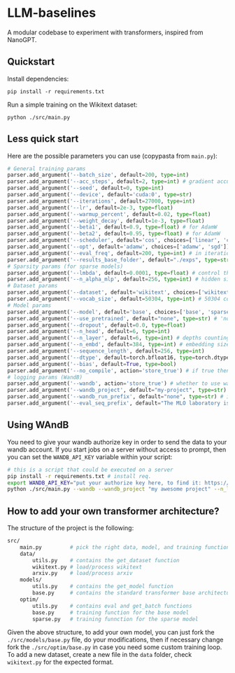 # LLM-baselines

A modular codebase to experiment with transformers, inspired from NanoGPT. 

## Quickstart 

Install dependencies: 

```
pip install -r requirements.txt
```

Run a simple training on the Wikitext dataset:

```
python ./src/main.py
```

## Less quick start

Here are the possible parameters you can use (copypasta from `main.py`):

```python
# General training params
parser.add_argument('--batch_size', default=200, type=int)
parser.add_argument('--acc_steps', default=2, type=int) # gradient accumulation steps
parser.add_argument('--seed', default=0, type=int)
parser.add_argument('--device', default='cuda:0', type=str)
parser.add_argument('--iterations', default=27000, type=int)
parser.add_argument('--lr', default=2e-3, type=float)
parser.add_argument('--warmup_percent', default=0.02, type=float)
parser.add_argument('--weight_decay', default=1e-3, type=float)
parser.add_argument('--beta1', default=0.9, type=float) # for AdamW
parser.add_argument('--beta2', default=0.95, type=float) # for AdamW
parser.add_argument('--scheduler', default='cos', choices=['linear', 'cos', 'none'])
parser.add_argument('--opt', default='adamw', choices=['adamw', 'sgd'])
parser.add_argument('--eval_freq', default=200, type=int) # in iterations
parser.add_argument('--results_base_folder', default="./exps", type=str) # where to save the json results and last iterate
# Sparsity params (for sparse models)
parser.add_argument('--lmbda', default=0.0001, type=float) # control the l1 penalty
parser.add_argument('--n_alpha_mlp', default=256, type=int) # hidden size of the MLP predicting the alphas
# Dataset params
parser.add_argument('--dataset', default='wikitext', choices=['wikitext', 'arxiv'])
parser.add_argument('--vocab_size', default=50304, type=int) # 50304 corresponds to tiktoken gpt2 tokenizer 
# Model params
parser.add_argument('--model', default='base', choices=['base', 'sparse-heads-q', 'sparse-heads-qk', 'sparse-tokens-q', 'sparse-tokens-qk'])
parser.add_argument('--use_pretrained', default="none", type=str) # 'none', 'gpt-2' or a path to the pretraind model
parser.add_argument('--dropout', default=0.0, type=float)
parser.add_argument('--n_head', default=6, type=int)
parser.add_argument('--n_layer', default=6, type=int) # depths counting the number of [att + ff] blocks
parser.add_argument('--n_embd', default=384, type=int) # embedding size / hidden size ... 
parser.add_argument('--sequence_length', default=256, type=int)
parser.add_argument('--dtype', default=torch.bfloat16, type=torch.dtype)
parser.add_argument('--bias', default=True, type=bool)
parser.add_argument('--no_compile', action='store_true') # if true then model is not compiled 
# logging params (WandB)
parser.add_argument('--wandb', action='store_true') # whether to use wandb or not
parser.add_argument('--wandb_project', default="my-project", type=str)
parser.add_argument('--wandb_run_prefix', default="none", type=str) # is added before the autogenerated experiment name
parser.add_argument('--eval_seq_prefix', default="The MLO laboratory is ", type=str) # prefix used to generate sequences
```

## Using WAndB

You need to give your wandb authorize key in order to send the data to your wandb account. If you start jobs on a server without access to prompt, then you can set the `WANDB_API_KEY` variable within your script:

```bash
# this is a script that could be executed on a server
pip install -r requirements.txt # install req.
export WANDB_API_KEY="put your authorize key here, to find it: https://wandb.ai/authorize"
python ./src/main.py --wandb --wandb_project "my awesome project" --n_layer 7 --model base --seed 123
```

## How to add your own transformer architecture? 

The structure of the project is the following: 

```sh
src/
    main.py         # pick the right data, model, and training function
    data/
        utils.py    # contains the get_dataset function
        wikitext.py # load/process wikitext
        arxiv.py    # load/process arxiv
    models/
        utils.py    # contains the get_model function
        base.py     # contains the standard transformer base architecture
    optim/
        utils.py    # contains eval and get_batch functions
        base.py     # training function for the base model
        sparse.py   # training funnction for the sparse model
```

Given the above structure, to add your own model, you can just fork the `./src/models/base.py` file, do your modifications, then if necessary change fork the `./src/optim/base.py` in case you need some custom training loop. To add a new dataset, create a new file in the `data` folder, check `wikitext.py` for the expected format. 
